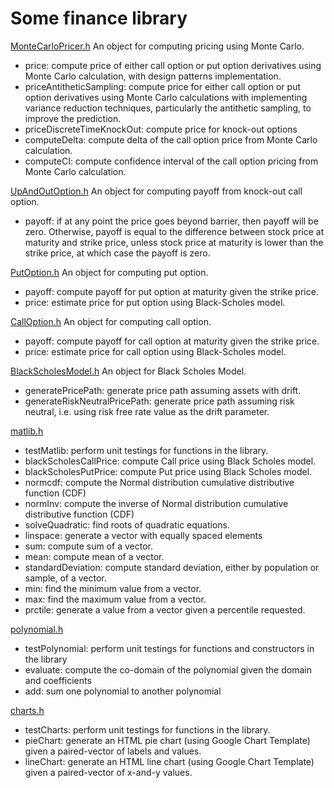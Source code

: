 # Some finance library

[MonteCarloPricer.h](https://github.com/fdjutant/finance-library/blob/master/include/MonteCarloPricer.h)
An object for computing pricing using Monte Carlo.
- price: compute price of either call option or put option derivatives using Monte Carlo calculation, with design patterns implementation.
- priceAntitheticSampling: compute price for either call option or put option derivatives using Monte Carlo calculations with implementing variance reduction techniques, particularly the antithetic sampling, to improve the prediction. 
- priceDiscreteTimeKnockOut: compute price for knock-out options
- computeDelta: compute delta of the call option price from Monte Carlo calculation.
- computeCI: compute confidence interval of the call option pricing from Monte Carlo calculation.

[UpAndOutOption.h](https://github.com/fdjutant/finance-library/blob/master/include/UpAndOutOption.h)
An object for computing payoff from knock-out call option.
- payoff: if at any point the price goes beyond barrier, then payoff will be zero. Otherwise, payoff is equal to the difference between stock price at maturity and strike price, unless stock price at maturity is lower than the strike price, at which case the payoff is zero.

[PutOption.h](https://github.com/fdjutant/finance-library/blob/master/include/PutOption.h)
An object for computing put option.
- payoff: compute payoff for put option at maturity given the strike price.
- price: estimate price for put option using Black-Scholes model.

[CallOption.h](https://github.com/fdjutant/finance-library/blob/master/include/CallOption.h)
An object for computing call option.
- payoff: compute payoff for call option at maturity given the strike price.
- price: estimate price for call option using Black-Scholes model.

[BlackScholesModel.h](https://github.com/fdjutant/finance-library/blob/master/include/BlackScholesModel.h)
An object for Black Scholes Model.
- generatePricePath: generate price path assuming assets with drift.
- generateRiskNeutralPricePath: generate price path assuming risk neutral, i.e. using risk free rate value as the drift parameter.

[matlib.h](https://github.com/fdjutant/finance-library/blob/master/include/matlib.h)
 - testMatlib: perform unit testings for functions in the library.
 - blackScholesCallPrice: compute Call price using Black Scholes model.
 - blackScholesPutPrice: compute Put price using Black Scholes model.
 - normcdf: compute the Normal distribution cumulative distributive function (CDF)
 - normInv: compute the inverse of Normal distribution cumulative distributive function (CDF)
 - solveQuadratic: find roots of quadratic equations.
 - linspace: generate a vector with equally spaced elements
 - sum: compute sum of a vector.
 - mean: compute mean of a vector.
 - standardDeviation: compute standard deviation, either by population or sample, of a vector.
 - min: find the minimum value from a vector.
 - max: find the maximum value from a vector.
 - prctile: generate a value from a vector given a percentile requested.

 [polynomial.h](https://github.com/fdjutant/finance-library/blob/master/include/polynomial.h)
 - testPolynomial: perform unit testings for functions and constructors in the library
 - evaluate: compute the co-domain of the polynomial given the domain and coefficients
 - add: sum one polynomial to another polynomial

[charts.h](https://github.com/fdjutant/finance-library/blob/master/include/charts.h)
 - testCharts: perform unit testings for functions in the library.
 - pieChart: generate an HTML pie chart (using Google Chart Template) given a paired-vector of labels and values.
 - lineChart: generate an HTML line chart (using Google Chart Template) given a paired-vector of x-and-y values.

